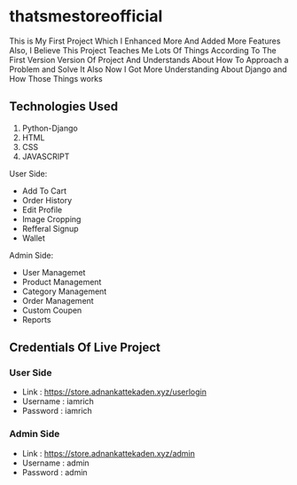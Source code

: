 # thatsmestoreofficial
This is My First Project Which I Enhanced More And Added More Features Also,
I Believe This Project Teaches Me Lots Of Things According To The First Version Version Of Project  And Understands About How To Approach a Problem and Solve It Also Now I Got More Understanding About Django and How Those Things works

Technologies Used
---------------------------

1) Python-Django
2) HTML
3) CSS
4) JAVASCRIPT

User Side:
- Add To Cart
- Order History
- Edit Profile
- Image Cropping
- Refferal Signup
- Wallet

Admin Side:
- User Managemet
- Product Management
- Category Management
- Order Management
- Custom Coupen
- Reports

Credentials Of Live Project
-------------------------------

### User Side
* Link : https://store.adnankattekaden.xyz/userlogin
* Username : iamrich
* Password : iamrich


### Admin Side
* Link : https://store.adnankattekaden.xyz/admin
* Username : admin
* Password : admin

